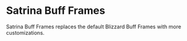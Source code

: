 # Satrina Buff Frames

Satrina Buff Frames replaces the default Blizzard Buff Frames with more customizations.
